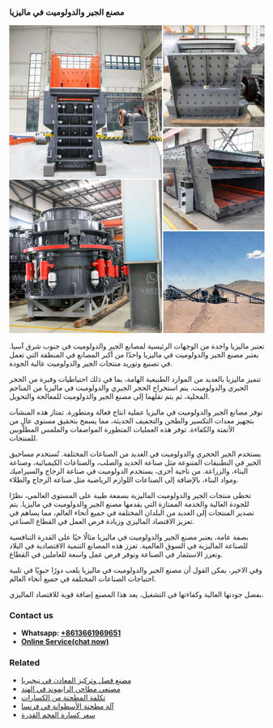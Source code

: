 <h3>مصنع الجير والدولوميت في ماليزيا</h3><img src='1701853516.jpg' alt=''><p>تعتبر ماليزيا واحدة من الوجهات الرئيسية لمصانع الجير والدولوميت في جنوب شرق آسيا. يعتبر مصنع الجير والدولوميت في ماليزيا واحدًا من أكبر المصانع في المنطقة التي تعمل في تصنيع وتوريد منتجات الجير والدولوميت عالية الجودة.</p><p>تتميز ماليزيا بالعديد من الموارد الطبيعية الهامة، بما في ذلك احتياطيات وفيرة من الحجر الجيري والدولوميت. يتم استخراج الحجر الجيري والدولوميت في ماليزيا من المناجم المحلية، ثم يتم نقلهما إلى مصنع الجير والدولوميت للمعالجة والتحويل.</p><p>توفر مصانع الجير والدولوميت في ماليزيا عملية انتاج فعالة ومتطورة. تمتاز هذه المنشآت بتجهيز معدات التكسير والطحن والتجفيف الحديثة، مما يسمح بتحقيق مستوى عالٍ من الأتمتة والكفاءة. توفر هذه العمليات المتطورة المواصفات والملمس المطلوبين للمنتجات.</p><p>يستخدم الجير الحجري والدولوميت في العديد من الصناعات المختلفة. تُستخدم مساحيق الجير في التطبيقات المتنوعة مثل صناعة الحديد والصلب، والصناعات الكيميائية، وصناعة البناء، والزراعة. من ناحية أخرى، يستخدم الدولوميت في صناعة الزجاج والسيراميك ومواد البناء، بالإضافة إلى الصناعات اللوازم الرياضية مثل صناعة الزجاج والطلاء.</p><p>تحظى منتجات الجير والدولوميت الماليزية بسمعة طيبة على المستوى العالمي، نظرًا للجودة العالية والخدمة الممتازة التي يقدمها مصنع الجير والدولوميت في ماليزيا. يتم تصدير المنتجات إلى العديد من البلدان المختلفة في جميع أنحاء العالم، مما يساهم في تعزيز الاقتصاد الماليزي وزيادة فرص العمل في القطاع الصناعي.</p><p>بصفة عامة، يعتبر مصنع الجير والدولوميت في ماليزيا مثالًا حيًا على القدرة التنافسية للصناعة الماليزية في السوق العالمية. تعزز هذه المصانع التنمية الاقتصادية في البلاد وتعزز الاستثمار في الصناعة وتوفر فرص عمل واسعة للعاملين في القطاع.</p><p>وفي الاخير، يمكن القول أن مصنع الجير والدولوميت في ماليزيا يلعب دورًا حيويًا في تلبية احتياجات الصناعات المختلفة في جميع أنحاء العالم.</p><p>بفضل جودتها العالية وكفاءتها في التشغيل، يعد هذا المصنع إضافة قوية للاقتصاد الماليزي.</p><h3>Contact us</h3><ul><li><strong>Whatsapp:&nbsp;<a href="https://wa.me/8613661969651">+8613661969651</a></strong></li><li><a href="https://swt.shibang-china.com/?git&amp;zhl&amp;مصنع الجير والدولوميت في ماليزيا"><strong>Online Service(chat now)</strong></a></li></ul><h3>Related</h3><ul><li><a href='مصنع فصل وتركيز المعادن في نيجيريا.md'>مصنع فصل وتركيز المعادن في نيجيريا</a></li><li><a href='مصنعي مطاحن الرايموند في الهند.md'>مصنعي مطاحن الرايموند في الهند</a></li><li><a href='تكلفة المطحنة من الكسارات.md'>تكلفة المطحنة من الكسارات</a></li><li><a href='آلة مطحنة الأسطوانة في فرنسا.md'>آلة مطحنة الأسطوانة في فرنسا</a></li><li><a href='سعر كسارة الفحم القدرة.md'>سعر كسارة الفحم القدرة</a></li></ul>
